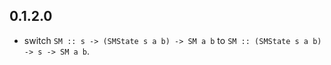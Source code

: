 ## 0.1.2.0

  * switch ```SM :: s -> (SMState s a b) -> SM a b``` to ```SM :: (SMState s a b) -> s -> SM a b```.